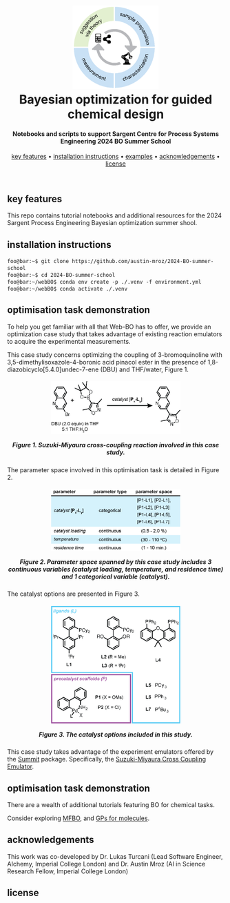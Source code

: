 
<h1 align="center">
    <br>
    <img src="./imgs/loop.png" alt="Web-BO" width="200">
    <br>
    Bayesian optimization for guided chemical design
    <br>
</h1>

<h4 align="center">Notebooks and scripts to support Sargent Centre for Process Systems Engineering 2024 BO Summer School</h4>

<p align="center">
    <a href="#key-features">key features</a> •
    <a href="#installation-instructions">installation instructions</a> •
    <a href="#examples">examples</a> •
    <a href="#acknowledgements">acknowledgements</a> •
    <a href="#license">license</a>
</p>

<br>

## key features

This repo contains tutorial notebooks and additional resources for the 2024 Sargent Process Engineering Bayesian optimization summer shool.

## installation instructions

```console
foo@bar:~$ git clone https://github.com/austin-mroz/2024-BO-summer-school
foo@bar:~$ cd 2024-BO-summer-school
foo@bar:~/webBO$ conda env create -p ./.venv -f environment.yml
foo@bar:~/webBO$ conda activate ./.venv
```

## optimisation task demonstration

To help you get familiar with all that Web-BO has to offer, we provide an optimization case study that takes advantage of existing reaction emulators to acquire the experimental measurements.

This case study concerns optimizing the coupling of 3-bromoquinoline with
3,5-dimethylisoxazole-4-boronic acid pinacol ester in the presence of
1,8-diazobicyclo[5.4.0]undec-7-ene (DBU) and THF/water, Figure 1.

<h5 align="center">
<img src="./imgs/reizman_reaction.png"
    class="img-fluid" width="300">

Figure 1. Suzuki-Miyaura cross-coupling reaction involved in this case study.
</h5>
The parameter space involved in this optimisation task is detailed in Figure 2.

<h5 align="center">
<img src="./imgs/parameter_space.png" class="img-fluid" width="300">

Figure 2. Parameter space spanned by this
case study includes 3 continuous variables (catalyst loading, temperature,
and residence time) and 1 categorical variable (catalyst).
</h5>
The catalyst options are presented in Figure 3.

<h5 align="center">
<img src="./imgs/catalyst_options.png" class="img-fluid" width="300">

Figure 3. The catalyst options included in
this study.

</h5>

This case study takes advantage of the experiment emulators offered by the <a    href="https://github.com/sustainable-processes/summit" class="tooltip-test" title="Tooltip">Summit</a> package. Specifically, the <a href="https://gosummit.readthedocs.io/en/latest/experiments_benchmarks/implemented_benchmarks.html#cross-coupling-emulator-benchmarks" class="tooltip-test" title="Tooltip">Suzuki-Miyaura Cross Coupling Emulator</a>.

## optimisation task demonstration

There are a wealth of additional tutorials featuring BO for chemical tasks.

Consider exploring <a href="https://github.com/SimonEnsemble/multi-fidelity-BO-of-COFs-for-Xe-Kr-seps/tree/master/run_BO" class="tooltip-test" title="Tooltip">MFBO</a>, and <a href="https://github.com/leojklarner/gauche" class="tooltip-test" title="Tooltip">GPs for molecules</a>.

## acknowledgements
This work was co-developed by Dr. Lukas Turcani (Lead Software Engineer, AIchemy, Imperial College London) and Dr. Austin Mroz (AI in Science Research Fellow, Imperial College London)

## license
